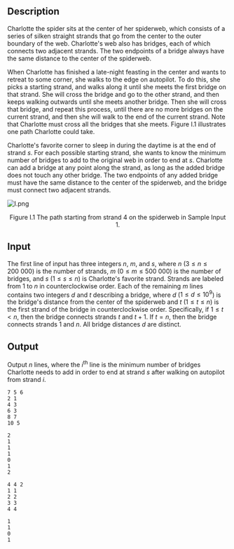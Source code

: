 ## Description

Charlotte the spider sits at the center of her spiderweb, which consists of a series of silken straight strands that go from the center to the outer boundary of the web. Charlotte's web also has bridges, each of which connects two adjacent strands. The two endpoints of a bridge always have the same distance to the center of the spiderweb.

When Charlotte has finished a late-night feasting in the center and wants to retreat to some corner, she walks to the edge on autopilot. To do this, she picks a starting strand, and walks along it until she meets the first bridge on that strand. She will cross the bridge and go to the other strand, and then keeps walking outwards until she meets another bridge. Then she will cross that bridge, and repeat this process, until there are no more bridges on the current strand, and then she will walk to the end of the current strand. Note that Charlotte must cross all the bridges that she meets. Figure I.1 illustrates one path Charlotte could take.

Charlotte's favorite corner to sleep in during the daytime is at the end of strand $s$. For each possible starting strand, she wants to know the minimum number of bridges to add to the original web in order to end at $s$. Charlotte can add a bridge at any point along the strand, as long as the added bridge does not touch any other bridge. The two endpoints of any added bridge must have the same distance to the center of the spiderweb, and the bridge must connect two adjacent strands.

![I.png](https://img.loj.ac.cn/2022/12/10/5550a6ed9a481.png)

<center>Figure I.1 The path starting from strand 4 on the spiderweb in Sample Input 1.</center>

## Input

The first line of input has three integers $n$, $m$, and $s$, where $n$ ($3 \le n \le 200\ 000$) is the number of strands, $m$ ($0 \le m \le 500\ 000$) is the number of bridges, and $s$ ($1 \le s \le n$) is Charlotte's favorite strand. Strands are labeled from $1$ to $n$ in counterclockwise order. Each of the remaining $m$ lines contains two integers $d$ and $t$ describing a bridge, where $d$ ($1 \le d \le 10^9$) is the bridge's distance from the center of the spiderweb and $t$ ($1 \le t \le n$) is the first strand of the bridge in counterclockwise order. Specifically, if $1 \le t < n$, then the bridge connects strands $t$ and $t+1$. If $t = n$, then the bridge connects strands $1$ and $n$. All bridge distances $d$ are distinct.

## Output

Output $n$ lines, where the $i^\text{th}$ line is the minimum number of bridges Charlotte needs to add in order to end at strand $s$ after walking on autopilot from strand $i$.

```input1
7 5 6
2 1
4 3
6 3
8 7
10 5

```

```output1
2
1
1
1
0
1
2

```

```input2
4 4 2
1 1
2 2
3 3
4 4

```

```output2
1
1
0
1

```

